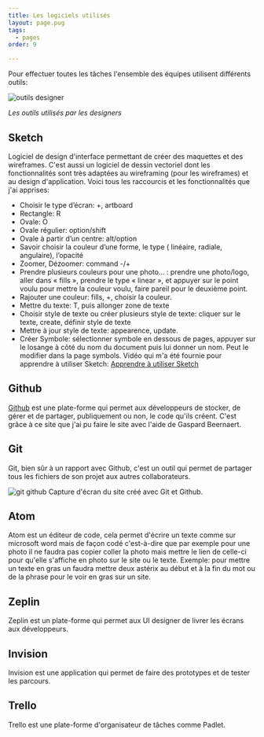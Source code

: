 ```yaml
---
title: Les logiciels utilisés
layout: page.pug
tags:
  - pages
order: 9

---
```

Pour effectuer toutes les tâches l'ensemble des équipes utilisent différents outils:  

![outils designer](/assets/outilsdesigner.jpg) 

*Les outils utilisés par les designers*

## Sketch

Logiciel de design d'interface permettant de créer des maquettes et des wireframes. C'est aussi un logiciel de dessin vectoriel dont les fonctionnalités sont
très adaptées au wireframing (pour les wireframes) et au design d'application.
Voici tous les raccourcis et les fonctionnalités que j'ai apprises:
- Choisir le type d’écran: +, artboard
- Rectangle: R
- Ovale: O
- Ovale régulier: option/shift
- Ovale à partir d’un centre: alt/option
- Savoir choisir la couleur d’une forme, le type ( linéaire, radiale, angulaire), l’opacité         
- Zoomer, Dézoomer: command -/+
- Prendre plusieurs couleurs pour une photo… : prendre une photo/logo, aller dans « fills », prendre le type « linear », et appuyer sur le point voulu pour mettre la couleur voulu, faire pareil pour le deuxième point.
- Rajouter une couleur: fills, +, choisir la couleur.
- Mettre du texte: T, puis allonger zone de texte
- Choisir style de texte ou créer plusieurs style de texte: cliquer sur le texte, create, définir style de texte
- Mettre à jour style de texte: appearence, update.
- Créer Symbole: sélectionner symbole en dessous de pages, appuyer sur le losange  à côté du nom du document puis lui donner un nom. Peut le modifier dans la page symbols.
Vidéo qui m'a été fournie pour apprendre à utiliser Sketch:
[Apprendre à utiliser Sketch](https://youtu.be/ilcwjXTqyNM)

## Github

[Github](https://github.com) est une plate-forme qui permet aux développeurs de stocker, de gérer et de partager, publiquement ou non, le code qu'ils créent. C'est grâce à ce site que j'ai pu faire le site avec l'aide de Gaspard Beernaert.

## Git

Git, bien sûr à un rapport avec Github, c'est un outil qui permet de partager tous les fichiers de son projet aux autres collaborateurs.

![git github](/assets/gitgithub.jpeg) Capture d'écran du site créé avec Git et Github.

## Atom

Atom est un éditeur de code, cela permet d'écrire un texte comme sur microsoft word mais de façon codé c'est-à-dire que par exemple pour une photo il ne faudra pas copier coller la photo mais mettre le lien de celle-ci pour qu'elle s'affiche en photo sur le site ou le texte. Exemple: pour mettre un texte en gras un faudra mettre deux astérix au début et à la fin du mot ou de la phrase pour le voir en gras sur un site.

## Zeplin

Zeplin est un plate-forme qui permet aux UI designer de livrer les écrans aux développeurs.

## Invision

Invision est une application qui permet de faire des prototypes et de tester les parcours.

## Trello

Trello est une plate-forme d'organisateur de tâches comme Padlet.
